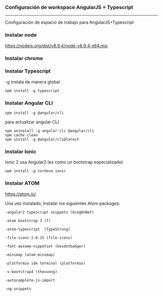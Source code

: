 ### Configuración de workspace AngularJS + Typescript
---

Configuración de espacio de trabajo para AngularJS+Typescript

### Instalar node

https://nodejs.org/dist/v8.9.4/node-v8.9.4-x64.msi

### Instalar chrome

### Instalar Typescript

-g instala de manera global 

```
npm install -g typescript
```
### Instalar Angular CLI
```
npm install -g @angular/cli
```
para actualizar angular CLI 
```
npm uninstall -g angular-cli @angular/cli
npm cache clean
npm install -g @angular/cli@latest
```

### Instalar Ionic
Ionic 2 usa Angular2 (es como un bootstrap especializado)
```
npm install -g cordova ionic
```

### Instalar ATOM
  https://atom.io/

Una vez instalado, Instalar los siguientes Atom packages:
```
-angular2 typescript snippets (GregOnNet)

-atom bootstrap 3 (f)

-atom-typescript  (TypeStrong)

-file-icons 2.0.15 (file-icons)

-font-awsome-nippetset (kevdotbadger)

-minimap (atom-minimap)

-platformio ide terminal (platformio)

-v-bootstrap4 (thevuong)

-autocomplete-js-import

-ng-snippets 
```
